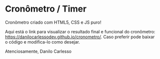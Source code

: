 # Cronômetro / Timer
Cronômetro criado com HTML5, CSS e JS puro!

Aqui está o link para visualizar o resultado final e funcional do cronômetro: https://danilocarlessodev.github.io/cronometro/.
Caso preferir pode baixar o código e modifica-lo como desejar.

Atenciosamente, 
Danilo Carlesso
